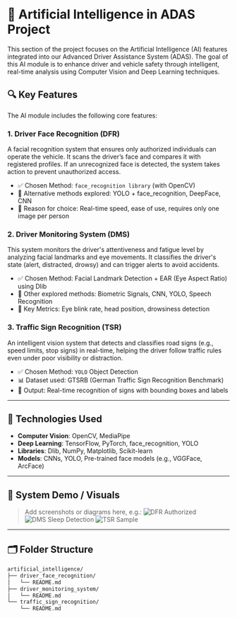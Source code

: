 # 🤖 Artificial Intelligence in ADAS Project

This section of the project focuses on the Artificial Intelligence (AI) features integrated into our Advanced Driver Assistance System (ADAS). The goal of this AI module is to enhance driver and vehicle safety through intelligent, real-time analysis using Computer Vision and Deep Learning techniques.

## 🔍 Key Features

The AI module includes the following core features:

### 1. Driver Face Recognition (DFR)
A facial recognition system that ensures only authorized individuals can operate the vehicle. It scans the driver’s face and compares it with registered profiles. If an unrecognized face is detected, the system takes action to prevent unauthorized access.

- ✅ Chosen Method: `face_recognition library` (with OpenCV)
- 🧠 Alternative methods explored: YOLO + face_recognition, DeepFace, CNN
- 📌 Reason for choice: Real-time speed, ease of use, requires only one image per person

### 2. Driver Monitoring System (DMS)
This system monitors the driver's attentiveness and fatigue level by analyzing facial landmarks and eye movements. It classifies the driver's state (alert, distracted, drowsy) and can trigger alerts to avoid accidents.

- ✅ Chosen Method: Facial Landmark Detection + EAR (Eye Aspect Ratio) using Dlib
- 🧠 Other explored methods: Biometric Signals, CNN, YOLO, Speech Recognition
- 📌 Key Metrics: Eye blink rate, head position, drowsiness detection

### 3. Traffic Sign Recognition (TSR)
An intelligent vision system that detects and classifies road signs (e.g., speed limits, stop signs) in real-time, helping the driver follow traffic rules even under poor visibility or distraction.

- ✅ Chosen Method: `YOLO` Object Detection
- 📊 Dataset used: GTSRB (German Traffic Sign Recognition Benchmark)
- 📌 Output: Real-time recognition of signs with bounding boxes and labels

---

## 🧠 Technologies Used

- **Computer Vision**: OpenCV, MediaPipe
- **Deep Learning**: TensorFlow, PyTorch, face_recognition, YOLO
- **Libraries**: Dlib, NumPy, Matplotlib, Scikit-learn
- **Models**: CNNs, YOLO, Pre-trained face models (e.g., VGGFace, ArcFace)

---

## 📸 System Demo / Visuals

> Add screenshots or diagrams here, e.g.:
![DFR Authorized](images/driver_authorized.png)
![DMS Sleep Detection](images/dms_sleep.png)
![TSR Sample](images/tsr_sign_detected.png)

---

## 🗂️ Folder Structure

```bash
artificial_intelligence/
├── driver_face_recognition/
│   └── README.md
├── driver_monitoring_system/
│   └── README.md
└── traffic_sign_recognition/
    └── README.md
